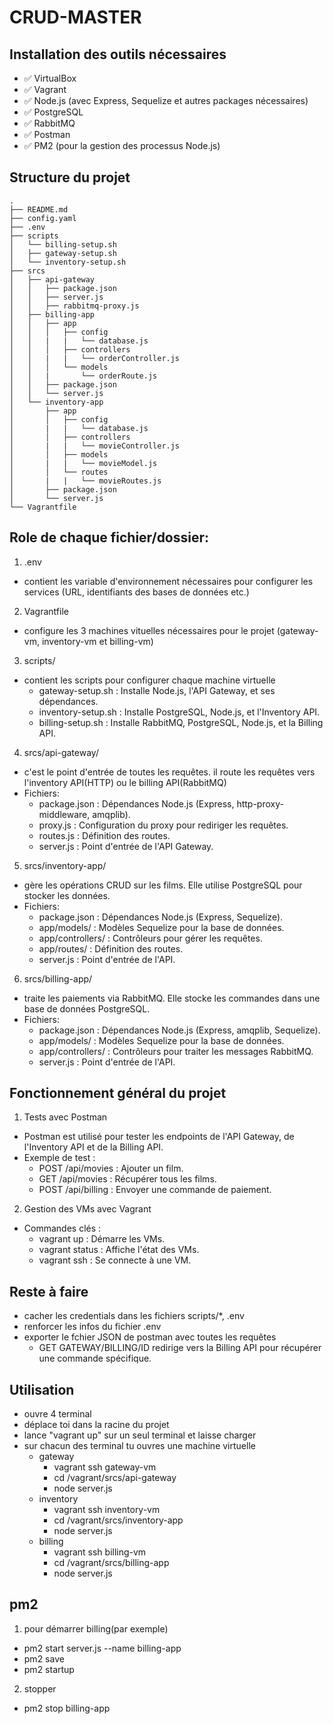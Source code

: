# CRUD-MASTER

## Installation des outils nécessaires

- ✅ VirtualBox
- ✅ Vagrant
- ✅ Node.js (avec Express, Sequelize et autres packages nécessaires)
- ✅ PostgreSQL
- ✅ RabbitMQ
- ✅ Postman
- ✅ PM2 (pour la gestion des processus Node.js)

## Structure du projet

```
.
├── README.md
├── config.yaml
├── .env
├── scripts
│   └── billing-setup.sh
│   ├── gateway-setup.sh
│   └── inventory-setup.sh
├── srcs
│   ├── api-gateway
│   │   ├── package.json
│   │   ├── server.js
│   │   ├── rabbitmq-proxy.js
│   ├── billing-app
│   │   ├── app
│   │   │   ├── config
│   │   |   |   └── database.js
│   │   │   ├── controllers
│   │   |   |   └── orderController.js
│   │   │   └── models
│   │   |       └── orderRoute.js
│   │   ├── package.json
│   │   └── server.js
│   └── inventory-app
│       ├── app
│       │   ├── config
│       |   |   └── database.js
│       │   ├── controllers
│       |   |   └── movieController.js
│       │   ├── models
│       |   |   └── movieModel.js
│       │   └── routes
│       |   |   └── movieRoutes.js
│       ├── package.json
│       └── server.js
└── Vagrantfile
```

## Role de chaque fichier/dossier:

1. .env

- contient les variable d'environnement nécessaires pour configurer les services (URL, identifiants des bases de données etc.)

2. Vagrantfile

- configure les 3 machines vituelles nécessaires pour le projet (gateway-vm, inventory-vm et billing-vm)

3. scripts/

- contient les scripts pour configurer chaque machine virtuelle
  - gateway-setup.sh : Installe Node.js, l'API Gateway, et ses dépendances.
  - inventory-setup.sh : Installe PostgreSQL, Node.js, et l'Inventory API.
  - billing-setup.sh : Installe RabbitMQ, PostgreSQL, Node.js, et la Billing API.

4. srcs/api-gateway/

- c'est le point d'entrée de toutes les requêtes. il route les requêtes vers l'inventory API(HTTP) ou le billing API(RabbitMQ)
- Fichiers:
  - package.json : Dépendances Node.js (Express, http-proxy-middleware, amqplib).
  - proxy.js : Configuration du proxy pour rediriger les requêtes.
  - routes.js : Définition des routes.
  - server.js : Point d'entrée de l'API Gateway.

5. srcs/inventory-app/

- gère les opérations CRUD sur les films. Elle utilise PostgreSQL pour stocker les données.
- Fichiers:
  - package.json : Dépendances Node.js (Express, Sequelize).
  - app/models/ : Modèles Sequelize pour la base de données.
  - app/controllers/ : Contrôleurs pour gérer les requêtes.
  - app/routes/ : Définition des routes.
  - server.js : Point d'entrée de l'API.

6. srcs/billing-app/

- traite les paiements via RabbitMQ. Elle stocke les commandes dans une base de données PostgreSQL.
- Fichiers:
  - package.json : Dépendances Node.js (Express, amqplib, Sequelize).
  - app/models/ : Modèles Sequelize pour la base de données.
  - app/controllers/ : Contrôleurs pour traiter les messages RabbitMQ.
  - server.js : Point d'entrée de l'API.

## Fonctionnement général du projet

1. Tests avec Postman

- Postman est utilisé pour tester les endpoints de l'API Gateway, de l'Inventory API et de la Billing API.
- Exemple de test :
  - POST /api/movies : Ajouter un film.
  - GET /api/movies : Récupérer tous les films.
  - POST /api/billing : Envoyer une commande de paiement.

2. Gestion des VMs avec Vagrant

- Commandes clés :
  - vagrant up : Démarre les VMs.
  - vagrant status : Affiche l'état des VMs.
  - vagrant ssh <vm-name> : Se connecte à une VM.

## Reste à faire

- cacher les credentials dans les fichiers scripts/\*, .env
- renforcer les infos du fichier .env
- exporter le fchier JSON de postman avec toutes les requêtes
  - GET GATEWAY/BILLING/ID redirige vers la Billing API pour récupérer une commande spécifique.

## Utilisation

- ouvre 4 terminal
- déplace toi dans la racine du projet
- lance "vagrant up" sur un seul terminal et laisse charger
- sur chacun des terminal tu ouvres une machine virtuelle
    - gateway
        - vagrant ssh gateway-vm
        - cd /vagrant/srcs/api-gateway
        - node server.js
    - inventory
        - vagrant ssh inventory-vm
        - cd /vagrant/srcs/inventory-app
        - node server.js
    - billing
        - vagrant ssh billing-vm
        - cd /vagrant/srcs/billing-app
        - node server.js


## pm2
1) pour démarrer billing(par exemple)
- pm2 start server.js --name billing-app
- pm2 save
- pm2 startup
2) stopper
- pm2 stop billing-app
